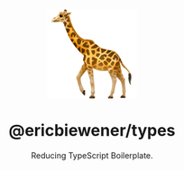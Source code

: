 <p align="center"><img src="./logo.png" width="160" height="160" align="center" /></p>
<h1 align="center">@ericbiewener/types</h1>

<p align="center">
  Reducing TypeScript Boilerplate. 
</p>
<br />
